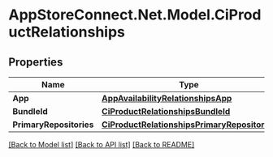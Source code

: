 # AppStoreConnect.Net.Model.CiProductRelationships

## Properties

Name | Type | Description | Notes
------------ | ------------- | ------------- | -------------
**App** | [**AppAvailabilityRelationshipsApp**](AppAvailabilityRelationshipsApp.md) |  | [optional] 
**BundleId** | [**CiProductRelationshipsBundleId**](CiProductRelationshipsBundleId.md) |  | [optional] 
**PrimaryRepositories** | [**CiProductRelationshipsPrimaryRepositories**](CiProductRelationshipsPrimaryRepositories.md) |  | [optional] 

[[Back to Model list]](../README.md#documentation-for-models) [[Back to API list]](../README.md#documentation-for-api-endpoints) [[Back to README]](../README.md)


